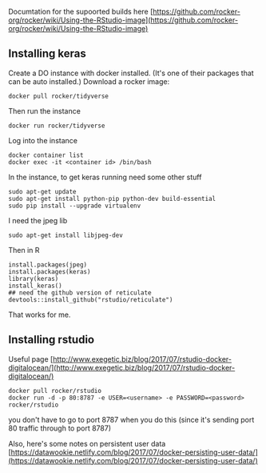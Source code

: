 Documtation for the supoorted builds here [https://github.com/rocker-org/rocker/wiki/Using-the-RStudio-image](https://github.com/rocker-org/rocker/wiki/Using-the-RStudio-image)


## Installing keras

Create a DO instance with docker installed. (It's one of their packages that can be auto installed.) Download a rocker image:

```
docker pull rocker/tidyverse
```


Then run the instance

```
docker run rocker/tidyverse
```

Log into the instance

```
docker container list
docker exec -it <container id> /bin/bash
```

In the instance, to get keras running need some other stuff

```
sudo apt-get update
sudo apt-get install python-pip python-dev build-essential 
sudo pip install --upgrade virtualenv 
```

I need the jpeg lib
```
sudo apt-get install libjpeg-dev
```


Then in R 
```
install.packages(jpeg)
install.packages(keras)
library(keras)
install_keras()
## need the github version of reticulate
devtools::install_github("rstudio/reticulate")
```

That works for me.


## Installing rstudio

Useful page [http://www.exegetic.biz/blog/2017/07/rstudio-docker-digitalocean/](http://www.exegetic.biz/blog/2017/07/rstudio-docker-digitalocean/)

```
docker pull rocker/rstudio
docker run -d -p 80:8787 -e USER=<username> -e PASSWORD=<password> rocker/rstudio
```
you don't have to go to port 8787 when you do this (since it's sending port 80 traffic through to port 8787)

Also, here's some notes on persistent user data [https://datawookie.netlify.com/blog/2017/07/docker-persisting-user-data/](https://datawookie.netlify.com/blog/2017/07/docker-persisting-user-data/)

